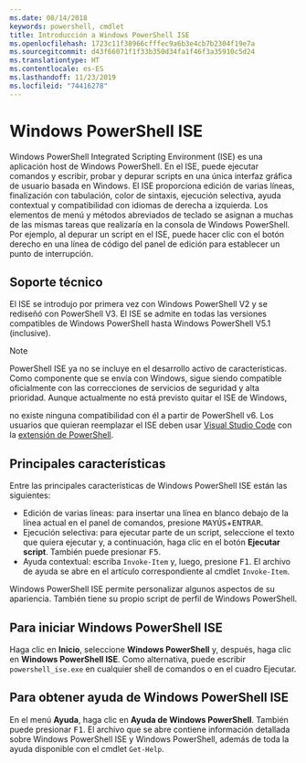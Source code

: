 ```yaml
---
ms.date: 08/14/2018
keywords: powershell, cmdlet
title: Introducción a Windows PowerShell ISE
ms.openlocfilehash: 1723c11f38966cfffec9a6b3e4cb7b2304f19e7a
ms.sourcegitcommit: d43f66071f1f33b350d34fa1f46f3a35910c5d24
ms.translationtype: HT
ms.contentlocale: es-ES
ms.lasthandoff: 11/23/2019
ms.locfileid: "74416278"
---
```

# <a name="the-windows-powershell-ise"></a>Windows PowerShell ISE

Windows PowerShell Integrated Scripting Environment (ISE) es una aplicación host de Windows PowerShell. En el ISE, puede ejecutar comandos y escribir, probar y depurar scripts en una única interfaz gráfica de usuario basada en Windows. El ISE proporciona edición de varias líneas, finalización con tabulación, color de sintaxis, ejecución selectiva, ayuda contextual y compatibilidad con idiomas de derecha a izquierda. Los elementos de menú y métodos abreviados de teclado se asignan a muchas de las mismas tareas que realizaría en la consola de Windows PowerShell. Por ejemplo, al depurar un script en el ISE, puede hacer clic con el botón derecho en una línea de código del panel de edición para establecer un punto de interrupción.

## <a name="support"></a>Soporte técnico

El ISE se introdujo por primera vez con Windows PowerShell V2 y se rediseñó con PowerShell V3. El ISE se admite en todas las versiones compatibles de Windows PowerShell hasta Windows PowerShell V5.1 (inclusive).

> [!NOTE]
> PowerShell ISE ya no se incluye en el desarrollo activo de características. Como componente que se envía con Windows, sigue siendo compatible oficialmente con las correcciones de servicios de seguridad y alta prioridad.
> Aunque actualmente no está previsto quitar el ISE de Windows,
>
> no existe ninguna compatibilidad con él a partir de PowerShell v6. Los usuarios que quieran reemplazar el ISE deben usar [Visual Studio Code](https://code.visualstudio.com/) con la [extensión de PowerShell](https://marketplace.visualstudio.com/items?itemName=ms-vscode.PowerShell).

## <a name="key-features"></a>Principales características

Entre las principales características de Windows PowerShell ISE están las siguientes:

- Edición de varias líneas: para insertar una línea en blanco debajo de la línea actual en el panel de comandos, presione <kbd>MAYÚS</kbd>+<kbd>ENTRAR</kbd>.
- Ejecución selectiva: para ejecutar parte de un script, seleccione el texto que quiera ejecutar y, a continuación, haga clic en el botón **Ejecutar script**. También puede presionar <kbd>F5</kbd>.
- Ayuda contextual: escriba `Invoke-Item` y, luego, presione <kbd>F1</kbd>. El archivo de ayuda se abre en el artículo correspondiente al cmdlet `Invoke-Item`.

Windows PowerShell ISE permite personalizar algunos aspectos de su apariencia. También tiene su propio script de perfil de Windows PowerShell.

## <a name="to-start-the-windows-powershell-ise"></a>Para iniciar Windows PowerShell ISE

Haga clic en **Inicio**, seleccione **Windows PowerShell** y, después, haga clic en **Windows PowerShell ISE**.
Como alternativa, puede escribir `powershell_ise.exe` en cualquier shell de comandos o en el cuadro Ejecutar.

## <a name="to-get-help-in-the-windows-powershell-ise"></a>Para obtener ayuda de Windows PowerShell ISE

En el menú **Ayuda**, haga clic en **Ayuda de Windows PowerShell**. También puede presionar <kbd>F1</kbd>. El archivo que se abre contiene información detallada sobre Windows PowerShell ISE y Windows PowerShell, además de toda la ayuda disponible con el cmdlet `Get-Help`.
